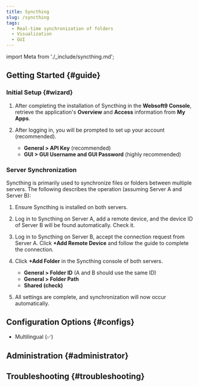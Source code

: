 ```yaml
---
title: Syncthing
slug: /syncthing
tags:
  - Real-time synchronization of folders
  - Visualization
  - GUI
---
```


import Meta from './\_include/syncthing.md';

<Meta name="meta" />

## Getting Started {#guide}

### Initial Setup {#wizard}

1. After completing the installation of Syncthing in the **Websoft9 Console**, retrieve the application's **Overview** and **Access** information from **My Apps**.

2. After logging in, you will be prompted to set up your account (recommended).

   - **General > API Key** (recommended)
   - **GUI > GUI Username and GUI Password** (highly recommended)

### Server Synchronization

Syncthing is primarily used to synchronize files or folders between multiple servers. The following describes the operation (assuming Server A and Server B):

1. Ensure Syncthing is installed on both servers.

2. Log in to Syncthing on Server A, add a remote device, and the device ID of Server B will be found automatically. Check it.

3. Log in to Syncthing on Server B, accept the connection request from Server A. Click **+Add Remote Device** and follow the guide to complete the connection.

4. Click **+Add Folder** in the Syncthing console of both servers.

   - **General > Folder ID** (A and B should use the same ID)
   - **General > Folder Path**
   - **Shared (check)**

5. All settings are complete, and synchronization will now occur automatically.

## Configuration Options {#configs}

- Multilingual (✅)

## Administration {#administrator}

## Troubleshooting {#troubleshooting}
